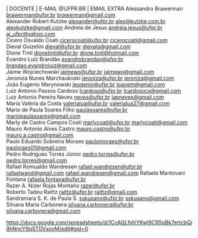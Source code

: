 
| DOCENTE                    | E-MAIL @UFPR.BR                            | EMAIL EXTRA
Alessandro Brawerman	        brawerman@ufpr.br	                       brawerman@gmail.com	
Alexander Robert Kutzke   	  alexander@ufpr.br	alex@kutzke.com.br	   alexkutzke@gmail.com
Andreia de Jesus	            andreia.jesus@ufpr.br                    aj_ufpr@yahoo.com	
Cícero Osvaldo Coati	        cicerocoati@ufpr.br	                    cicerocoati@gmail.com	
Dieval Guizelini	            dieval@ufpr.br	            dievalg@gmail.com	
Dione Tinti	                  dionetinti@ufpr.br	           dione.tinti@hotmail.com	
Evandro Luiz Brandão	        evandrobrandao@ufpr.br	brandao.evandroluiz@gmail.com	
Jaime Wojciechowski	          jaimewo@ufpr.br	jaimewo@gmail.com	
Jeroniza Nunes Marchaukoski	  jeroniza@ufpr.br	jeroniza@gmail.com	
João Eugenio Marynowski	      jeugenio@ufpr.br	joaoem@gmail.com	
Luiz Antonio Passos Cardoso	  lcardoso@ufpr.br	lcardosocx@gmail.com	
Luiz Antonio Pereira Neves	  neves@ufpr.br	lapneves@gmail.com	
Maria Valéria da Costa	      valerialua@ufpr.br	valerialua27@gmail.com	
Mario de Paula Soares Filho	  paulasoares@ufpr.br	mariopaulasoares@gmail.com	
Marly de Castro Campos Coati	marlycoati@ufpr.br	marlycoati@gmail.com	
Mauro Antonio Alves Castro	  mauro.castro@ufpr.br	mauro.a.castro@gmail.com	
Paulo Eduardo Sobreira Moraes	paulomoraes@ufpr.br	pauloraes01@gmail.com	
Pedro Rodrigues Torres Júnior	pedro.torres@ufpr.br	pedro.torres@gmail.com	
Rafael Romualdo Wandresen	    rafael.wandresen@ufpr.br	rafaelwand@gmail.com	rafael.wandresen@gmail.com
Rafaela Mantovani Fontana	    rafaela.fontana@ufpr.br		
Razer A. Nizer Rojas Montaño	razer@ufpr.br		
Roberto Tadeu Raittz	        raittz@ufpr.br	raittz@gmail.com	
Sandramara S. K. de Paula S.	sskusano@ufpr.br	sskusano@gmail.com	
Silvana Maria Carbonera	      silvana.carbonera@ufpr.br	silvana.carbonera@gmail.com	


https://docs.google.com/spreadsheets/d/1CcAQLfqVYKwl9CR5pBk7ertcbQj9hNncY9qSTGVxovM/edit#gid=0
